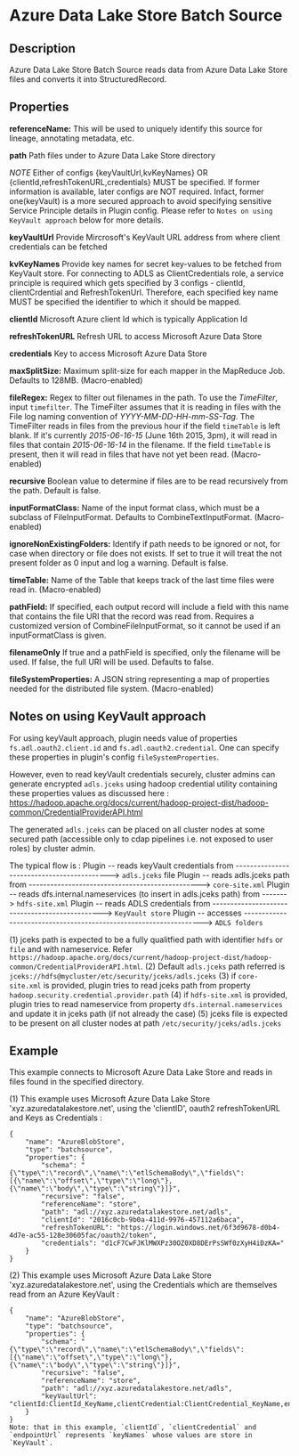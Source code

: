 # Azure Data Lake Store Batch Source

Description
-----------
Azure Data Lake Store Batch Source reads data from Azure Data Lake Store files and converts it into 
StructuredRecord.

Properties
----------
**referenceName:** This will be used to uniquely identify this source for lineage, annotating metadata, etc.

**path** Path files under to Azure Data Lake Store directory

*NOTE* 
Either of configs {keyVaultUrl,kvKeyNames} OR {clientId,refreshTokenURL,credentials} MUST be specified.
If former information is available, later configs are NOT required. Infact, former one(keyVault) is a more secured 
approach to avoid specifying sensitive Service Principle details in Plugin config.
Please refer to `Notes on using KeyVault approach` below for more details.


**keyVaultUrl** Provide Mircrosoft's KeyVault URL address from where client credentials can be fetched

**kvKeyNames** Provide key names for secret key-values to be fetched from KeyVault store. For connecting to ADLS as ClientCredentials role, a service
principle is required which gets specified by 3 configs - clientId, clientCrdential and RefreshTokenUrl. Therefore, each
specified key name MUST be specified the identifier to which it should be mapped.

**clientId** Microsoft Azure client Id which is typically Application Id
 
**refreshTokenURL** Refresh URL to access Microsoft Azure Data Store 

**credentials** Key to access Microsoft Azure Data Store

**maxSplitSize:** Maximum split-size for each mapper in the MapReduce Job. Defaults to 128MB. (Macro-enabled)

**fileRegex:** Regex to filter out filenames in the path.
To use the *TimeFilter*, input ``timefilter``. The TimeFilter assumes that it is
reading in files with the File log naming convention of *YYYY-MM-DD-HH-mm-SS-Tag*.
The TimeFilter reads in files from the previous hour if the field ``timeTable`` is
left blank. If it's currently *2015-06-16-15* (June 16th 2015, 3pm), it will read
in files that contain *2015-06-16-14* in the filename. If the field ``timeTable`` is
present, then it will read in files that have not yet been read. (Macro-enabled)

**recursive** Boolean value to determine if files are to be read recursively from the path. Default is false.

**inputFormatClass:** Name of the input format class, which must be a
subclass of FileInputFormat. Defaults to CombineTextInputFormat. (Macro-enabled)

**ignoreNonExistingFolders:** Identify if path needs to be ignored or not, for case when directory or file does not
exists. If set to true it will treat the not present folder as 0 input and log a warning. Default is false.

**timeTable:** Name of the Table that keeps track of the last time files
were read in. (Macro-enabled)

**pathField:** If specified, each output record will include a field with this name that contains the file URI
that the record was read from. Requires a customized version of CombineFileInputFormat, so it cannot be used
if an inputFormatClass is given.

**filenameOnly** If true and a pathField is specified, only the filename will be used. If false, the full 
URI will be used. Defaults to false.

**fileSystemProperties:** A JSON string representing a map of properties
needed for the distributed file system. (Macro-enabled)


Notes on using KeyVault approach
----------------------------------

For using keyVault approach, plugin needs value of properties `fs.adl.oauth2.client.id` and `fs.adl.oauth2.credential`. One can specify these properties in plugin's config `fileSystemProperties`.

However, even to read keyVault credentials securely, cluster admins can generate encrypted `adls.jceks` using hadoop credential utility containing these properties values as discussed here : https://hadoop.apache.org/docs/current/hadoop-project-dist/hadoop-common/CredentialProviderAPI.html

The generated `adls.jceks` can be placed on all cluster nodes at some secured path (accessible only to cdap pipelines i.e. not exposed to user roles) by cluster admin. 

The typical flow is :
Plugin -- reads keyVault credentials from -------------------------------------------> `adls.jceks` file
Plugin -- reads adls.jceks path from ------------------------------------------------> `core-site.xml`
Plugin -- reads dfs.internal.nameservices (to insert in adls.jceks path) from -------> `hdfs-site.xml`
Plugin -- reads ADLS credentials from -----------------------------------------------> `KeyVault store`
Plugin -- accesses ------------------------------------------------------------------> `ADLS folders`

(1) jceks path is expected to be a fully qualitfied path with identifier `hdfs` or `file` and with nameservice. Refer `https://hadoop.apache.org/docs/current/hadoop-project-dist/hadoop-common/CredentialProviderAPI.html`. 
(2) Default `adls.jceks` path referred is `jceks://hdfs@mycluster/etc/security/jceks/adls.jceks`
(3) if `core-site.xml` is provided, plugin tries to read jceks path from property `hadoop.security.credential.provider.path`
(4) if `hdfs-site.xml` is provided, plugin tries to read nameservice from property `dfs.internal.nameservices` and update it in jceks path (if not already the case)
(5) jceks file is expected to be present on all cluster nodes at path `/etc/security/jceks/adls.jceks`



Example
-------
This example connects to Microsoft Azure Data Lake Store and reads in files found in the
specified directory. 

(1) This example uses Microsoft Azure Data Lake Store 'xyz.azuredatalakestore.net', using the
'clientID', oauth2 refreshTokenURL and Keys as Credentials :

    {
        "name": "AzureBlobStore",
        "type": "batchsource",
        "properties": {
            "schema": "{\"type\":\"record\",\"name\":\"etlSchemaBody\",\"fields\":[{\"name\":\"offset\",\"type\":\"long\"},{\"name\":\"body\",\"type\":\"string\"}]}",
            "recursive": "false",
            "referenceName": "store",
            "path": "adl://xyz.azuredatalakestore.net/adls",
            "clientId": "2016c0cb-9b0a-411d-9976-457112a6baca",
            "refreshTokenURL": "https://login.windows.net/6f3d9678-d0b4-4d7e-ac55-128e30605fac/oauth2/token",
            "credentials": "d1cF7CwFJKlMWXPz30OZ0XD8DErPsSWf0zXyH4iDzKA="
        }
    }


(2) This example uses Microsoft Azure Data Lake Store 'xyz.azuredatalakestore.net', using the
 Credentials which are themselves read from an Azure KeyVault :

    {
        "name": "AzureBlobStore",
        "type": "batchsource",
        "properties": {
            "schema": "{\"type\":\"record\",\"name\":\"etlSchemaBody\",\"fields\":[{\"name\":\"offset\",\"type\":\"long\"},{\"name\":\"body\",\"type\":\"string\"}]}",
            "recursive": "false",
            "referenceName": "store",
            "path": "adl://xyz.azuredatalakestore.net/adls",
            "keyVaultUrl": "clientId:ClientId_KeyName,clientCredential:ClientCredential_KeyName,endpointUrl:RefreshTokenUrl_KeyName",
        }
    }
    Note: that in this example, `clientId`, `clientCredential` and `endpointUrl` represents `keyNames` whose values are store in `KeyVault`.

